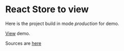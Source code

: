 # React Store to view

Here is the project build in mode *production* for demo.

[View](https://andreyprovkov.github.io/react-store-to-view/) demo.

Sources are [here](https://github.com/AndreyProvkov/react-store)
